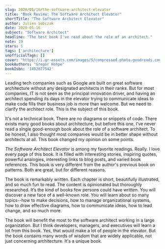 ```yaml
---
slug: 2020/05/16/the-software-architect-elevator
title: "Book Review: The Software Architect Elevator"
shortTitle: "The Software Architect Elevator"
author: Julien Sobczak
date: 2020-05-16
subject: "Software Architect"
headline: "The best book I've read about the role of an architect."
note: 19
stars: 5
tags: ['architecture']
unofficialTags: []
cover: "https://i.gr-assets.com/images/S/compressed.photo.goodreads.com/books/1585196491l/49828197.jpg"
bookAuthors: "Gregor Hohpe"
bookIsbn: '1492077542'
---
```



Leading tech companies such as Google are built on great software architecture without any designated architects in their ranks. But for most companies, IT is not seen as the principal innovation driver, and having an architect spending its days in the elevator trying to communicate ideas to make code fills their business job is more than welcome. But we need to clarify the architect role. This is the subject of this book.

It's not a technical book. There are no diagrams or snippets of code. There exists  many good books about architecture, but before this one, I’ve never read a single good-enough book about the role of a software architect. To be honest, I also thought most companies would be in better shape without architects at all. This book changed my opinion on some points.

_The Software Architect Elevator_ is among my favorite readings. Really. I love every page of this book. It is filled with interesting stories, inspiring quotes, powerful analogies, interesting links to blog posts, and varied book references. This book is very different from the author's previous book on patterns. Both are great, but for different reasons.

The book is remarkably written. Each chapter is short, beautifully illustrated, and so much fun to read. The content is opinionated but thoroughly researched. It’s the kind of books few persons could have written. You will discover a new face of a well-known role. You will learn about so many topics--how to make decisions, how to manage organizational systems, how to draw effective diagrams, how to communicate ideas, how to lead change, and so much more.

The book will benefit the most to the software architect working in a large organization. But I think developers, managers, and executives will learn a lot from this book. Yes, that would make a lot of people in the elevator. But the book contains many words of wisdom that are widely applicable, not just concerning architecture. It's a unique book.

